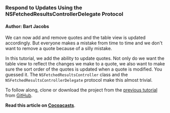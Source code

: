 ### Respond to Updates Using the NSFetchedResultsControllerDelegate Protocol

#### Author: Bart Jacobs

We can now add and remove quotes and the table view is updated accordingly. But everyone makes a mistake from time to time and we don't want to remove a quote because of a silly mistake.

In this tutorial, we add the ability to update quotes. Not only do we want the table view to reflect the changes we make to a quote, we also want to make sure the sort order of the quotes is updated when a quote is modified. You guessed it. The `NSFetchedResultsController` class and the `NSFetchedResultsControllerDelegate` protocol make this almost trivial.

To follow along, clone or download the project from the [previous tutorial](https://cocoacasts.com/implement-the-nsfetchedresultscontrollerdelegate-protocol-with-swift-3/) from [GitHub](https://github.com/bartjacobs/ImplementTheNSFetchedResultsControllerDelegateProtocolWithSwift3).

**Read this article on [Cocoacasts](https://cocoacasts.com/respond-to-updates-using-the-nsfetchedresultscontrollerdelegate-protocol/)**.
